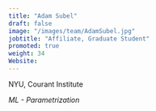 ```yaml
---
title: "Adam Subel"
draft: false
image: "/images/team/AdamSubel.jpg"
jobtitle: "Affiliate, Graduate Student"
promoted: true
weight: 34
Website:  
---
```



NYU, Courant Institute

*ML - Parametrization*



